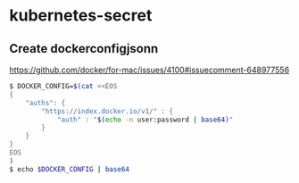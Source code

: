 # kubernetes-secret

## Create dockerconfigjsonn

<https://github.com/docker/for-mac/issues/4100#issuecomment-648977556>
```bash
$ DOCKER_CONFIG=$(cat <<EOS
{
    "auths": {
        "https://index.docker.io/v1/" : {
            "auth" : "$(echo -n user:password | base64)"
        }
    }
}
EOS
)
$ echo $DOCKER_CONFIG | base64
```
